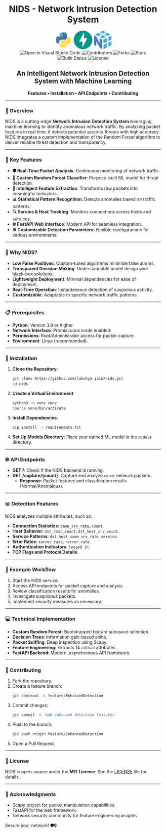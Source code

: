 <div align="center">
<h1>NIDS - Network Intrusion Detection System</h1>

<img src="https://raw.githubusercontent.com/devicons/devicon/master/icons/python/python-original.svg" width="60">
<img src="https://raw.githubusercontent.com/devicons/devicon/master/icons/fastapi/fastapi-original.svg" width="60">
<img src="https://raw.githubusercontent.com/devicons/devicon/master/icons/numpy/numpy-original.svg" width="60">
</br>
<img alt="Open in Visual Studio Code" src="https://img.shields.io/badge/Open%20in%20VS%20Code-007ACC?logo=visual-studio-code&logoColor=white">
<img alt="Contributors" src="https://img.shields.io/github/contributors/aradhya2708/nids">
<img alt="Forks" src="https://img.shields.io/github/forks/aradhya2708/nids?style=social">
<img alt="Stars" src="https://img.shields.io/github/stars/aradhya2708/nids?style=social">
<img alt="Build Status" src="https://img.shields.io/badge/build-passing-brightgreen">
<img alt="License" src="https://img.shields.io/badge/license-MIT-blue">

<h2>An Intelligent Network Intrusion Detection System with Machine Learning</h2>

<p><strong>Features • Installation • API Endpoints • Contributing</strong></p>
</div>

---

### 🌟 Overview

NIDS is a cutting-edge **Network Intrusion Detection System** leveraging machine learning to identify anomalous network traffic. By analyzing packet features in real time, it detects potential security threats with high accuracy. NIDS integrates a custom implementation of the Random Forest algorithm to deliver reliable threat detection and transparency.

---

### 🚀 Key Features
- **🛡️ Real-Time Packet Analysis**: Continuous monitoring of network traffic.
- **🤖 Custom Random Forest Classifier**: Purpose-built ML model for threat detection.
- **🧠 Intelligent Feature Extraction**: Transforms raw packets into meaningful indicators.
- **📊 Statistical Pattern Recognition**: Detects anomalies based on traffic patterns.
- **🔍 Service & Host Tracking**: Monitors connections across hosts and services.
- **🌐 FastAPI Web Interface**: Modern API for seamless integration.
- **⚙️ Customizable Detection Parameters**: Flexible configurations for various environments.

---

### 🌈 Why NIDS?
- **Low False Positives**: Custom-tuned algorithms minimize false alarms.
- **Transparent Decision Making**: Understandable model design over black-box solutions.
- **Lightweight Deployment**: Minimal dependencies for ease of deployment.
- **Real-Time Operation**: Instantaneous detection of suspicious activity.
- **Customizable**: Adaptable to specific network traffic patterns.

---

### 📋 Prerequisites
- **Python**: Version 3.8 or higher.
- **Network Interface**: Promiscuous mode enabled.
- **Permissions**: Root/Administrator access for packet capture.
- **Environment**: Linux (recommended).

---

### 🔧 Installation
1. **Clone the Repository**:
   ```bash
   git clone https://github.com/lakshya-jain/nids.git
   cd nids
   ```
2. **Create a Virtual Environment**:
   ```bash
   python3 -m venv venv
   source venv/bin/activate
   ```
3. **Install Dependencies**:
   ```bash
   pip install -r requirements.txt
   ```
4. **Set Up Models Directory**:
   Place your trained ML model in the `models` directory.

---

### 🌐 API Endpoints
- **GET /**: Check if the NIDS backend is running.
- **GET /capture/{count}**: Capture and analyze `count` network packets.
  - **Response**: Packet features and classification results (Normal/Anomalous).

---

### 📊 Detection Features
NIDS analyzes multiple attributes, such as:
- **Connection Statistics**: `same_srv_rate`, `count`.
- **Host Behavior**: `dst_host_count`, `dst_host_srv_count`.
- **Service Patterns**: `dst_host_same_srv_rate`, `service`.
- **Error Rates**: `serror_rate`, `rerror_rate`.
- **Authentication Indicators**: `logged_in`.
- **TCP Flags and Protocol Details**.

---

### 🔑 Example Workflow
1. Start the NIDS service.
2. Access API endpoints for packet capture and analysis.
3. Review classification results for anomalies.
4. Investigate suspicious packets.
5. Implement security measures as necessary.

---

### 💻 Technical Implementation
- **Custom Random Forest**: Bootstrapped feature subspace selection.
- **Decision Trees**: Information gain-based splits.
- **Packet Sniffing**: Deep inspection using Scapy.
- **Feature Engineering**: Extracts 14 critical attributes.
- **FastAPI Backend**: Modern, asynchronous API framework.

---

### 🤝 Contributing
1. Fork the repository.
2. Create a feature branch:
   ```bash
   git checkout -b feature/EnhancedDetection
   ```
3. Commit changes:
   ```bash
   git commit -m 'Add enhanced detection features'
   ```
4. Push to the branch:
   ```bash
   git push origin feature/EnhancedDetection
   ```
5. Open a Pull Request.

---

### 📃 License
NIDS is open-source under the **MIT License**. See the [LICENSE](LICENSE) file for details.

---

### 🙏 Acknowledgments
- Scapy project for packet manipulation capabilities.
- FastAPI for the web framework.
- Network security community for feature engineering insights.

Secure your network! 🛡️🔒

